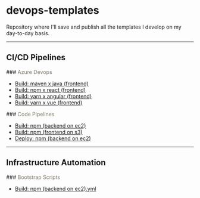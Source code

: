 # devops-templates
Repository where I'll save and publish all the templates I develop on my day-to-day basis.

---

## CI/CD Pipelines

###<font color="#807a6b"> Azure Devops </font>
- [Build: maven x java (frontend)](/devops-templates/AzureDevops/azdevops_build_maven_java_backend.yml)
- [Build: npm x react (frontend)](/devops-templates/AzureDevops/azdevops_build_npm_react_frontend.yml)
- [Build: yarn x angular (frontend)](/devops-templates/AzureDevops/azdevops_build_yarn_angular_frontend.yml)
- [Build: yarn x vue (frontend)](/devops-templates/AzureDevops/azdevops_build_yarn_vue_frontend.yml)


###<font color="#807a6b"> Code Pipelines </font>
- [Build: npm (backend on ec2)](/devops-templates/CodePipelines/codepipelines_build_npm_backend_ec2_buildspec.yml)
- [Build: npm (frontend on s3)](/devops-templates/CodePipelines/codepipelines_build_npm_frontend_s3_buildspec.yml)
- [Deploy: npm (backend on ec2)](/devops-templates/CodePipelines/codepipelines_deploy_ec2_appspec_scripts/codepipelines_deploy_npm_backend_ec2_appspec.yml)

---
## Infrastructure Automation

###<font color="#807a6b"> Bootstrap Scripts </font>
- [Build: npm (backend on ec2).yml](/devops-templates/BootstrapScripts/ec2_userdata_codedeploy_interpreter.sh)